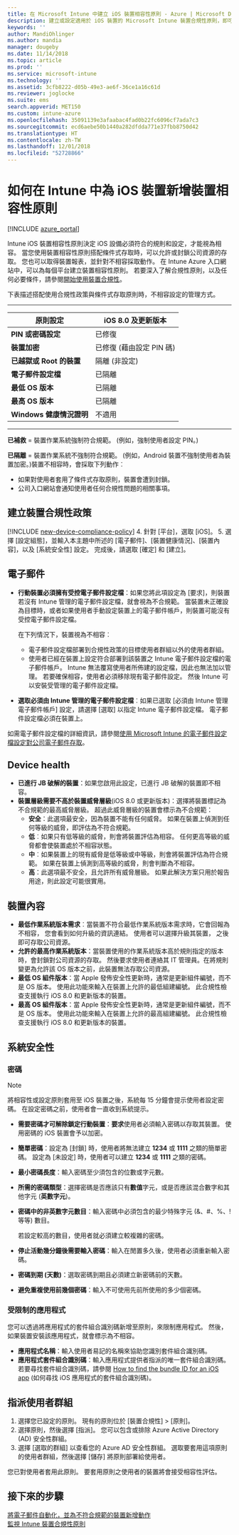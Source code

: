 ```yaml
---
title: 在 Microsoft Intune 中建立 iOS 裝置相容性原則 - Azure | Microsoft Docs
description: 建立或設定適用於 iOS 裝置的 Microsoft Intune 裝置合規性原則，即可輸入電子郵件帳戶、檢查已進行越獄的裝置、檢查最低與最高作業系統，以及設定密碼限制，包括密碼長度和裝置停止活動。
keywords: ''
author: MandiOhlinger
ms.author: mandia
manager: dougeby
ms.date: 11/14/2018
ms.topic: article
ms.prod: ''
ms.service: microsoft-intune
ms.technology: ''
ms.assetid: 3cfb8222-d05b-49e3-ae6f-36ce1a16c61d
ms.reviewer: joglocke
ms.suite: ems
search.appverid: MET150
ms.custom: intune-azure
ms.openlocfilehash: 35091139e3afaabac4fad0b22fc6096cf7ada7c3
ms.sourcegitcommit: ecd6aebe50b1440a282dfdda771e37fbb8750d42
ms.translationtype: HT
ms.contentlocale: zh-TW
ms.lasthandoff: 12/01/2018
ms.locfileid: "52728866"
---
```

# <a name="add-a-device-compliance-policy-for-ios-devices-in-intune"></a>如何在 Intune 中為 iOS 裝置新增裝置相容性原則

[!INCLUDE [azure_portal](./includes/azure_portal.md)]

Intune iOS 裝置相容性原則決定 iOS 設備必須符合的規則和設定，才能視為相容。 當您使用裝置相容性原則搭配條件式存取時，可以允許或封鎖公司資源的存取。 您也可以取得裝置報表，並針對不相容採取動作。 在 Intune Azure 入口網站中，可以為每個平台建立裝置相容性原則。 若要深入了解合規性原則，以及任何必要條件，請參閱[開始使用裝置合規性](device-compliance-get-started.md)。

下表描述搭配使用合規性政策與條件式存取原則時，不相容設定的管理方式。

---------------------------

| **原則設定** | **iOS 8.0 及更新版本** |
| --- | --- |
| **PIN 或密碼設定** | 已修復 |
| **裝置加密** | 已修復 (藉由設定 PIN 碼) |
| **已越獄或 Root 的裝置** | 隔離 (非設定)
| **電子郵件設定檔** | 已隔離 |
|**最低 OS 版本** | 已隔離 |
| **最高 OS 版本** | 已隔離 |
| **Windows 健康情況證明** | 不適用 |

---------------------------

**已補救** = 裝置作業系統強制符合規範。 (例如，強制使用者設定 PIN。)

**已隔離** = 裝置作業系統不強制符合規範。 (例如，Android 裝置不強制使用者為裝置加密。)裝置不相容時，會採取下列動作︰

- 如果對使用者套用了條件式存取原則，裝置會遭到封鎖。
- 公司入口網站會通知使用者任何合規性問題的相關事項。

## <a name="create-a-device-compliance-policy"></a>建立裝置合規性政策

[!INCLUDE [new-device-compliance-policy](./includes/new-device-compliance-policy.md)]
4. 針對 [平台]，選取 [iOS]。 
5. 選擇 [設定組態]，並輸入本主題中所述的 [電子郵件]、[裝置健康情況]、[裝置內容]，以及 [系統安全性] 設定。 完成後，請選取 [確定] 和 [建立]。

<!--- 4. Choose **Actions for noncompliance** to say what actions should happen when a device is determined as noncompliant with this policy.
5. In the **Actions for noncompliance** pane, choose **Add** to create a new action.  The action parameters pane allows you to specify the action, email recipients that should receive the notification in addition to the user of the device, and the content of the notification that you want to send.
7. The message template option allows you to create several custom emails depending on when the action is set to take. For example, you can create a message for notifications that are sent for the first time and a different message for final warning before access is blocked. The custom messages that you create can be used for all your device compliance policy.
7. Specify the **Grace period** which determines when that action to take place.  For example, you may want to send a notification as soon as the device is evaluated as noncompliant, but allow some time before enforcing the conditional access policy to block access to company resources like SharePoint online.
8. Choose **Add** to finish creating the action.
9. You can create multiple actions and the sequence in which they should occur. Choose **Ok** when you are finished creating all the actions.--->

## <a name="email"></a>電子郵件

- **行動裝置必須擁有受控電子郵件設定檔**：如果您將此項設定為 [要求]，則裝置若沒有 Intune 管理的電子郵件設定檔，就會視為不合規範。 當裝置未正確設為目標時，或者如果使用者手動設定裝置上的電子郵件帳戶，則裝置可能沒有受控電子郵件設定檔。

  在下列情況下，裝置視為不相容︰
  - 電子郵件設定檔部署到合規性政策的目標使用者群組以外的使用者群組。
  - 使用者已經在裝置上設定符合部署到該裝置之 Intune 電子郵件設定檔的電子郵件帳戶。 Intune 無法覆寫使用者所佈建的設定檔，因此也無法加以管理。 若要確保相容，使用者必須移除現有電子郵件設定。 然後 Intune 可以安裝受管理的電子郵件設定檔。

- **選取必須由 Intune 管理的電子郵件設定檔**︰如果已選取 [必須由 Intune 管理電子郵件帳戶] 設定，請選擇 [選取] 以指定 Intune 電子郵件設定檔。 電子郵件設定檔必須在裝置上。

如需電子郵件設定檔的詳細資訊，請參閱[使用 Microsoft Intune 的電子郵件設定檔設定對公司電子郵件存取](https://docs.microsoft.com/intune-classic/deploy-use/configure-access-to-corporate-email-using-email-profiles-with-microsoft-intune)。

## <a name="device-health"></a>Device health

- **已進行 JB 破解的裝置**：如果您啟用此設定，已進行 JB 破解的裝置即不相容。
- **裝置層級需要不高於裝置威脅層級**(iOS 8.0 或更新版本)：選擇將裝置標記為不合規範的最高威脅層級。 超過此威脅層級的裝置會標示為不合規範：
  - **安全**：此選項最安全，因為裝置不能有任何威脅。 如果在裝置上偵測到任何等級的威脅，即評估為不符合規範。
  - **低**︰如果只有低等級的威脅，則會將裝置評估為相容。 任何更高等級的威脅都會使裝置處於不相容狀態。
  - **中**︰如果裝置上的現有威脅是低等級或中等級，則會將裝置評估為符合規範。 如果在裝置上偵測到高等級的威脅，則會判斷為不相容。
  - **高**：此選項最不安全，且允許所有威脅層級。 如果此解決方案只用於報告用途，則此設定可能很實用。

## <a name="device-properties"></a>裝置內容

- **最低作業系統版本需求**︰當裝置不符合最低作業系統版本需求時，它會回報為不相容， 您會看到如何升級的資訊連結。 使用者可以選擇升級其裝置， 之後即可存取公司資源。
- **允許的最高作業系統版本**：當裝置使用的作業系統版本高於規則指定的版本時，會封鎖對公司資源的存取。 然後要求使用者連絡其 IT 管理員。在將規則變更為允許該 OS 版本之前，此裝置無法存取公司資源。
- **最低 OS 組件版本**：當 Apple 發佈安全性更新時，通常是更新組件編號，而不是 OS 版本。 使用此功能來輸入在裝置上允許的最低組建編號。 此合規性檢查支援執行 iOS 8.0 和更新版本的裝置。 
- **最高 OS 組件版本**：當 Apple 發佈安全性更新時，通常是更新組件編號，而不是 OS 版本。 使用此功能來輸入在裝置上允許的最高組建編號。 此合規性檢查支援執行 iOS 8.0 和更新版本的裝置。

## <a name="system-security"></a>系統安全性

### <a name="password"></a>密碼

> [!NOTE]
> 將相容性或設定原則套用至 iOS 裝置之後，系統每 15 分鐘會提示使用者設定密碼。 在設定密碼之前，使用者會一直收到系統提示。

- **需要密碼才可解除鎖定行動裝置**：**要求**使用者必須輸入密碼以存取其裝置。 使用密碼的 iOS 裝置會予以加密。
- **簡單密碼**：設定為 [封鎖] 時，使用者將無法建立 **1234** 或 **1111** 之類的簡單密碼。 設定為 [未設定] 時，使用者可以建立 **1234** 或 **1111** 之類的密碼。
- **最小密碼長度**：輸入密碼至少須包含的位數或字元數。
- **所需的密碼類型**：選擇密碼是否應該只有**數值**字元，或是否應該混合數字和其他字元 (**英數字元**)。
- **密碼中的非英數字元數目**：輸入密碼中必須包含的最少特殊字元 (&、#、%、! 等等) 數目。

    若設定較高的數目，使用者就必須建立較複雜的密碼。

- **停止活動幾分鐘後需要輸入密碼**：輸入在閒置多久後，使用者必須重新輸入密碼。
- **密碼到期 (天數)**：選取密碼到期且必須建立新密碼前的天數。
- **避免重複使用前幾個密碼**：輸入不可使用先前所使用的多少個密碼。

### <a name="restricted-applications"></a>受限制的應用程式 
您可以透過將應用程式的套件組合識別碼新增至原則，來限制應用程式。 然後，如果裝置安裝該應用程式，就會標示為不相容。 
- **應用程式名稱**：輸入使用者易記的名稱來協助您識別套件組合識別碼。 
- **應用程式套件組合識別碼**：輸入應用程式提供者指派的唯一套件組合識別碼。 若要尋找套件組合識別碼，請參閱 [How to find the bundle ID for an iOS app](https://support.microsoft.com/help/4294074/how-to-find-the-bundle-id-for-an-ios-app) (如何尋找 iOS 應用程式的套件組合識別碼)。  

## <a name="assign-user-groups"></a>指派使用者群組

1. 選擇您已設定的原則。 現有的原則位於 [裝置合規性] > [原則]。
2. 選擇原則，然後選擇 [指派]。 您可以包含或排除 Azure Active Directory (AD) 安全性群組。
3. 選擇 [選取的群組] 以查看您的 Azure AD 安全性群組。 選取要套用這項原則的使用者群組，然後選擇 [儲存] 將原則部署給使用者。

您已對使用者套用此原則。 要套用原則之使用者的裝置將會接受相容性評估。

## <a name="next-steps"></a>接下來的步驟
[將電子郵件自動化，並為不符合規範的裝置新增動作](actions-for-noncompliance.md)  
[監視 Intune 裝置合規性原則](compliance-policy-monitor.md)
